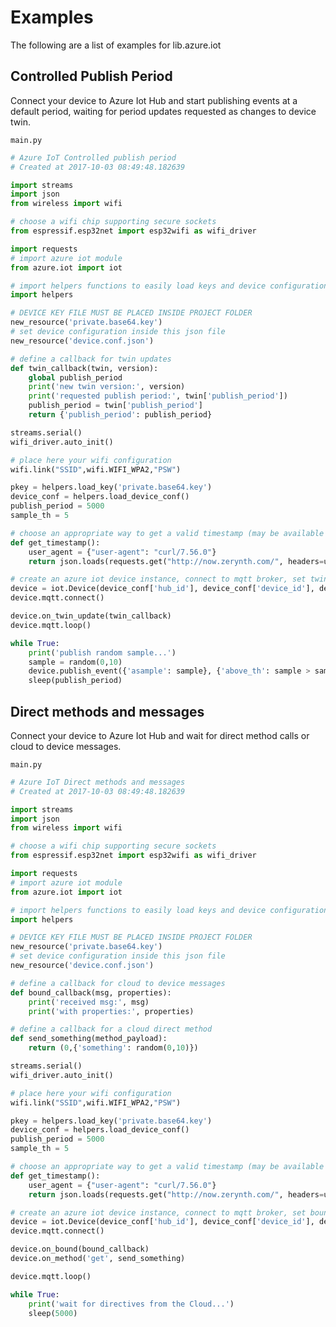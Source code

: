 # Examples

The following are a list of examples for lib.azure.iot

## Controlled Publish Period


Connect your device to Azure Iot Hub and start publishing events at a default period, waiting for period updates requested as changes to device twin.



```main.py```

```python
# Azure IoT Controlled publish period
# Created at 2017-10-03 08:49:48.182639

import streams
import json
from wireless import wifi

# choose a wifi chip supporting secure sockets
from espressif.esp32net import esp32wifi as wifi_driver

import requests
# import azure iot module
from azure.iot import iot

# import helpers functions to easily load keys and device configuration
import helpers

# DEVICE KEY FILE MUST BE PLACED INSIDE PROJECT FOLDER
new_resource('private.base64.key')
# set device configuration inside this json file
new_resource('device.conf.json')

# define a callback for twin updates
def twin_callback(twin, version):
    global publish_period
    print('new twin version:', version)
    print('requested publish period:', twin['publish_period'])
    publish_period = twin['publish_period']
    return {'publish_period': publish_period}

streams.serial()
wifi_driver.auto_init()

# place here your wifi configuration
wifi.link("SSID",wifi.WIFI_WPA2,"PSW")

pkey = helpers.load_key('private.base64.key')
device_conf = helpers.load_device_conf()
publish_period = 5000
sample_th = 5

# choose an appropriate way to get a valid timestamp (may be available through hardware RTC)
def get_timestamp():
    user_agent = {"user-agent": "curl/7.56.0"}
    return json.loads(requests.get("http://now.zerynth.com/", headers=user_agent).content)['now']['epoch']

# create an azure iot device instance, connect to mqtt broker, set twin callback and start mqtt reception loop
device = iot.Device(device_conf['hub_id'], device_conf['device_id'], device_conf['api_version'], pkey, get_timestamp)
device.mqtt.connect()

device.on_twin_update(twin_callback)
device.mqtt.loop()

while True:
    print('publish random sample...')
    sample = random(0,10)
    device.publish_event({'asample': sample}, {'above_th': sample > sample_th})
    sleep(publish_period)


```
## Direct methods and messages


Connect your device to Azure Iot Hub and wait for direct method calls or cloud to device messages.



```main.py```

```python
# Azure IoT Direct methods and messages
# Created at 2017-10-03 08:49:48.182639

import streams
import json
from wireless import wifi

# choose a wifi chip supporting secure sockets
from espressif.esp32net import esp32wifi as wifi_driver

import requests
# import azure iot module
from azure.iot import iot

# import helpers functions to easily load keys and device configuration
import helpers

# DEVICE KEY FILE MUST BE PLACED INSIDE PROJECT FOLDER
new_resource('private.base64.key')
# set device configuration inside this json file
new_resource('device.conf.json')

# define a callback for cloud to device messages
def bound_callback(msg, properties):
    print('received msg:', msg)
    print('with properties:', properties)

# define a callback for a cloud direct method
def send_something(method_payload):
    return (0,{'something': random(0,10)})

streams.serial()
wifi_driver.auto_init()

# place here your wifi configuration
wifi.link("SSID",wifi.WIFI_WPA2,"PSW")

pkey = helpers.load_key('private.base64.key')
device_conf = helpers.load_device_conf()
publish_period = 5000
sample_th = 5

# choose an appropriate way to get a valid timestamp (may be available through hardware RTC)
def get_timestamp():
    user_agent = {"user-agent": "curl/7.56.0"}
    return json.loads(requests.get("http://now.zerynth.com/", headers=user_agent).content)['now']['epoch']

# create an azure iot device instance, connect to mqtt broker, set bound and method callbacks and start mqtt reception loop
device = iot.Device(device_conf['hub_id'], device_conf['device_id'], device_conf['api_version'], pkey, get_timestamp)
device.mqtt.connect()

device.on_bound(bound_callback)
device.on_method('get', send_something)

device.mqtt.loop()

while True:
    print('wait for directives from the Cloud...')
    sleep(5000)


```
